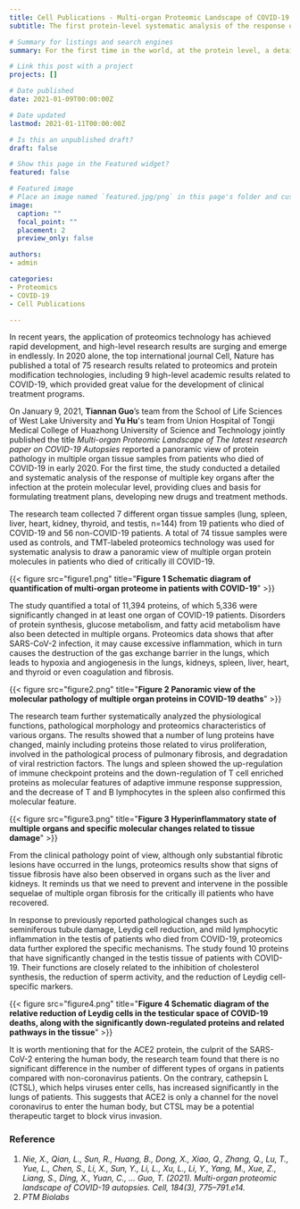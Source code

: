 ```yaml
---
title: Cell Publications - Multi-organ Proteomic Landscape of COVID-19 Autopsies
subtitle: The first protein-level systematic analysis of the response of multiple key organs after the novel coronavirus infection

# Summary for listings and search engines
summary: For the first time in the world, at the protein level, a detailed and systematic analysis of the response of multiple key organs after the novel coronavirus infection has been carried out.

# Link this post with a project
projects: []

# Date published
date: 2021-01-09T00:00:00Z

# Date updated
lastmod: 2021-01-11T00:00:00Z

# Is this an unpublished draft?
draft: false

# Show this page in the Featured widget?
featured: false

# Featured image
# Place an image named `featured.jpg/png` in this page's folder and customize its options here.
image:
  caption: ""
  focal_point: ""
  placement: 2
  preview_only: false

authors:
- admin

categories:
- Proteomics
- COVID-19
- Cell Publications

---
```


In recent years, the application of proteomics technology has achieved rapid development, and high-level research results are surging and emerge in endlessly. In 2020 alone, the top international journal Cell, Nature has published a total of 75 research results related to proteomics and protein modification technologies, including 9 high-level academic results related to COVID-19, which provided great value for the development of clinical treatment programs.

On January 9, 2021, **Tiannan Guo**’s team from the School of Life Sciences of West Lake University and **Yu Hu**'s team from Union Hospital of Tongji Medical College of Huazhong University of Science and Technology jointly published the title _Multi-organ Proteomic Landscape of The latest research paper on COVID-19 Autopsies_ reported a panoramic view of protein pathology in multiple organ tissue samples from patients who died of COVID-19 in early 2020. For the first time, the study conducted a detailed and systematic analysis of the response of multiple key organs after the infection at the protein molecular level, providing clues and basis for formulating treatment plans, developing new drugs and treatment methods.

The research team collected 7 different organ tissue samples (lung, spleen, liver, heart, kidney, thyroid, and testis, n=144) from 19 patients who died of COVID-19 and 56 non-COVID-19 patients. A total of 74 tissue samples were used as controls, and TMT-labeled proteomics technology was used for systematic analysis to draw a panoramic view of multiple organ protein molecules in patients who died of critically ill COVID-19.

{{< figure src="figure1.png" title="**Figure 1 Schematic diagram of quantification of multi-organ proteome in patients with COVID-19**" >}}

The study quantified a total of 11,394 proteins, of which 5,336 were significantly changed in at least one organ of COVID-19 patients. Disorders of protein synthesis, glucose metabolism, and fatty acid metabolism have also been detected in multiple organs. Proteomics data shows that after SARS-CoV-2 infection, it may cause excessive inflammation, which in turn causes the destruction of the gas exchange barrier in the lungs, which leads to hypoxia and angiogenesis in the lungs, kidneys, spleen, liver, heart, and thyroid or even coagulation and fibrosis.

{{< figure src="figure2.png" title="**Figure 2 Panoramic view of the molecular pathology of multiple organ proteins in COVID-19 deaths**" >}}

The research team further systematically analyzed the physiological functions, pathological morphology and proteomics characteristics of various organs. The results showed that a number of lung proteins have changed, mainly including proteins those related to virus proliferation, involved in the pathological process of pulmonary fibrosis, and degradation of viral restriction factors. The lungs and spleen showed the up-regulation of immune checkpoint proteins and the down-regulation of T cell enriched proteins as molecular features of adaptive immune response suppression, and the decrease of T and B lymphocytes in the spleen also confirmed this molecular feature.

{{< figure src="figure3.png" title="**Figure 3 Hyperinflammatory state of multiple organs and specific molecular changes related to tissue damage**" >}}

From the clinical pathology point of view, although only substantial fibrotic lesions have occurred in the lungs, proteomics results show that signs of tissue fibrosis have also been observed in organs such as the liver and kidneys. It reminds us that we need to prevent and intervene in the possible sequelae of multiple organ fibrosis for the critically ill patients who have recovered.

In response to previously reported pathological changes such as seminiferous tubule damage, Leydig cell reduction, and mild lymphocytic inflammation in the testis of patients who died from COVID-19, proteomics data further explored the specific mechanisms. The study found 10 proteins that have significantly changed in the testis tissue of patients with COVID-19. Their functions are closely related to the inhibition of cholesterol synthesis, the reduction of sperm activity, and the reduction of Leydig cell-specific markers.

{{< figure src="figure4.png" title="**Figure 4 Schematic diagram of the relative reduction of Leydig cells in the testicular space of COVID-19 deaths, along with the significantly down-regulated proteins and related pathways in the tissue**" >}}

It is worth mentioning that for the ACE2 protein, the culprit of the SARS-CoV-2 entering the human body, the research team found that there is no significant difference in the number of different types of organs in patients compared with non-coronavirus patients. On the contrary, cathepsin L (CTSL), which helps viruses enter cells, has increased significantly in the lungs of patients. This suggests that ACE2 is only a channel for the novel coronavirus to enter the human body, but CTSL may be a potential therapeutic target to block virus invasion.



  
### Reference

1.	_Nie, X., Qian, L., Sun, R., Huang, B., Dong, X., Xiao, Q., Zhang, Q., Lu, T., Yue, L., Chen, S., Li, X., Sun, Y., Li, L., Xu, L., Li, Y., Yang, M., Xue, Z., Liang, S., Ding, X., Yuan, C., … Guo, T. (2021). Multi-organ proteomic landscape of COVID-19 autopsies. Cell, 184(3), 775–791.e14._
2.	_PTM Biolabs_
